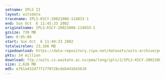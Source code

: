 ```yaml
---
setname: IPLS II
layout: witsdata
tracename: IPLS-KSCY-20021006-114033-1
end: Sun Oct  6 11:45:33 2002
originalname: IPLS-KSCY-20021006-114033-1
gzsize: 730 MB
len: 0:05:00
start: Sun Oct  6 11:40:33 2002
totalwirelen: 23,166 MB
ripedownload: https://data-repository.ripe.net/datasets/wits-archive/pma/long/ipls/2/IPLS-KSCY-20021006-114033-1.gz
pkts: 34 million
download: ftp://wits.cs.waikato.ac.nz/pma/long/ipls/2/IPLS-KSCY-20021006-114033-1.gz
size: 2,626 MB
md5: e761a432d77f1770728cdeb441643610
---
```

